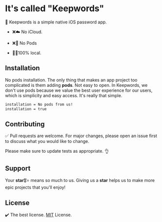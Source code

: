 # It's called "Keepwords"
🔐 Keepwords is a simple native iOS password app. 
- ❌☁️ No iCloud. 

- ❌🌱 No Pods

- 👨‍💻100% local.

## Installation
No pods installation. The only thing that makes an app project too complicated is them adding **pods**. Not easy to open. In Keepwords, we don't use pods because we value the best user experience for our users, which is simplicity and easy access. It's really that simple.
```bash
installation = No pods from us!
installation = true
```

## Contributing
✅ Pull requests are welcome. For major changes, please open an issue first to discuss what you would like to change.

Please make sure to update tests as appropriate. 👌

## Support
Your **star**🎖⭐️ means so much to us. Giving us a **star** helps us to make more epic projects that you'll enjoy!

## License
✔️ The best license. [MIT](https://github.com/jeremygautama/ios-password-app/blob/master/LICENSE.md) License.
